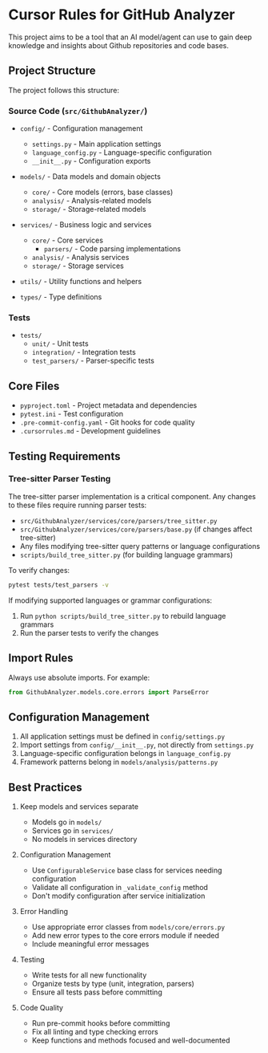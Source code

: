 # Cursor Rules for GitHub Analyzer

This project aims to be a tool that an AI model/agent can use to gain deep knowledge and insights about Github repositories and code bases.

## Project Structure

The project follows this structure:

### Source Code (`src/GithubAnalyzer/`)

- `config/`     - Configuration management
  - `settings.py` - Main application settings
  - `language_config.py` - Language-specific configuration
  - `__init__.py` - Configuration exports

- `models/`     - Data models and domain objects
  - `core/` - Core models (errors, base classes)
  - `analysis/` - Analysis-related models
  - `storage/` - Storage-related models

- `services/`   - Business logic and services
  - `core/` - Core services
    - `parsers/` - Code parsing implementations
  - `analysis/` - Analysis services
  - `storage/` - Storage services

- `utils/`      - Utility functions and helpers
- `types/`      - Type definitions

### Tests

- `tests/`
  - `unit/`           - Unit tests
  - `integration/`    - Integration tests
  - `test_parsers/`   - Parser-specific tests

## Core Files

- `pyproject.toml`         - Project metadata and dependencies
- `pytest.ini`            - Test configuration
- `.pre-commit-config.yaml` - Git hooks for code quality
- `.cursorrules.md`       - Development guidelines

## Testing Requirements

### Tree-sitter Parser Testing

The tree-sitter parser implementation is a critical component. Any changes to these files require running parser tests:

- `src/GithubAnalyzer/services/core/parsers/tree_sitter.py`
- `src/GithubAnalyzer/services/core/parsers/base.py` (if changes affect tree-sitter)
- Any files modifying tree-sitter query patterns or language configurations
- `scripts/build_tree_sitter.py` (for building language grammars)

To verify changes:
```bash
pytest tests/test_parsers -v
```

If modifying supported languages or grammar configurations:
1. Run `python scripts/build_tree_sitter.py` to rebuild language grammars
2. Run the parser tests to verify the changes

## Import Rules

Always use absolute imports. For example:
```python
from GithubAnalyzer.models.core.errors import ParseError
```

## Configuration Management

1. All application settings must be defined in `config/settings.py`
2. Import settings from `config/__init__.py`, not directly from `settings.py`
3. Language-specific configuration belongs in `language_config.py`
4. Framework patterns belong in `models/analysis/patterns.py`

## Best Practices

1. Keep models and services separate
   - Models go in `models/`
   - Services go in `services/`
   - No models in services directory

2. Configuration Management
   - Use `ConfigurableService` base class for services needing configuration
   - Validate all configuration in `_validate_config` method
   - Don't modify configuration after service initialization

3. Error Handling
   - Use appropriate error classes from `models/core/errors.py`
   - Add new error types to the core errors module if needed
   - Include meaningful error messages

4. Testing
   - Write tests for all new functionality
   - Organize tests by type (unit, integration, parsers)
   - Ensure all tests pass before committing

5. Code Quality
   - Run pre-commit hooks before committing
   - Fix all linting and type checking errors
   - Keep functions and methods focused and well-documented
